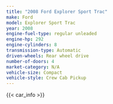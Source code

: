 ```yaml
---
title: "2008 Ford Explorer Sport Trac"
make: Ford
model: Explorer Sport Trac
year: 2008
engine-fuel-type: regular unleaded
engine-hp: 292
engine-cylinders: 8
transmission-type: Automatic
driven-wheels: Rear wheel drive
number-of-doors: 4
market-category: N/A
vehicle-size: Compact
vehicle-style: Crew Cab Pickup
---
```


{{< car_info >}}
